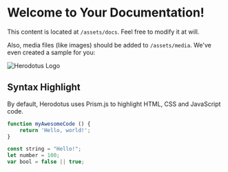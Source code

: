 # Welcome to Your Documentation!

This content is located at `/assets/docs`. Feel free to modify it at will.

Also, media files (like images) should be added to `/assets/media`. We've even created a sample for you:

![Herodotus Logo](https://unsplash.it/1200x800)

## Syntax Highlight

By default, Herodotus uses Prism.js to highlight HTML, CSS and JavaScript code.

```js
function myAwesomeCode () {
	return 'Hello, world!';
}

const string = "Hello!";
let number = 100;
var bool = false || true;
```